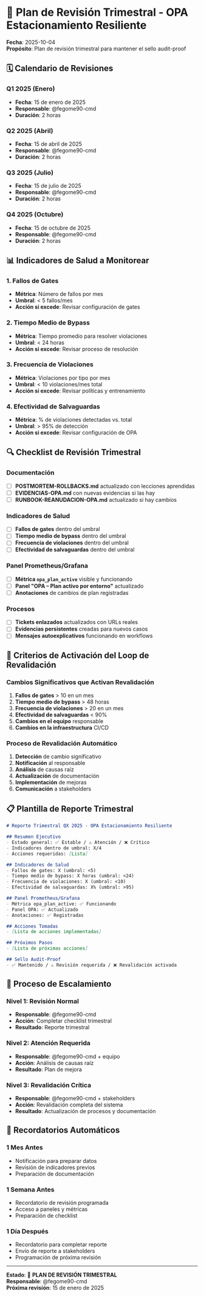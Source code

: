 # 📅 Plan de Revisión Trimestral - OPA Estacionamiento Resiliente

**Fecha**: 2025-10-04  
**Propósito**: Plan de revisión trimestral para mantener el sello audit-proof

## 🗓️ Calendario de Revisiones

### **Q1 2025** (Enero)
- **Fecha**: 15 de enero de 2025
- **Responsable**: @fegome90-cmd
- **Duración**: 2 horas

### **Q2 2025** (Abril)
- **Fecha**: 15 de abril de 2025
- **Responsable**: @fegome90-cmd
- **Duración**: 2 horas

### **Q3 2025** (Julio)
- **Fecha**: 15 de julio de 2025
- **Responsable**: @fegome90-cmd
- **Duración**: 2 horas

### **Q4 2025** (Octubre)
- **Fecha**: 15 de octubre de 2025
- **Responsable**: @fegome90-cmd
- **Duración**: 2 horas

## 📊 Indicadores de Salud a Monitorear

### **1. Fallos de Gates**
- **Métrica**: Número de fallos por mes
- **Umbral**: < 5 fallos/mes
- **Acción si excede**: Revisar configuración de gates

### **2. Tiempo Medio de Bypass**
- **Métrica**: Tiempo promedio para resolver violaciones
- **Umbral**: < 24 horas
- **Acción si excede**: Revisar proceso de resolución

### **3. Frecuencia de Violaciones**
- **Métrica**: Violaciones por tipo por mes
- **Umbral**: < 10 violaciones/mes total
- **Acción si excede**: Revisar políticas y entrenamiento

### **4. Efectividad de Salvaguardas**
- **Métrica**: % de violaciones detectadas vs. total
- **Umbral**: > 95% de detección
- **Acción si excede**: Revisar configuración de OPA

## 🔍 Checklist de Revisión Trimestral

### **Documentación**
- [ ] **POSTMORTEM-ROLLBACKS.md** actualizado con lecciones aprendidas
- [ ] **EVIDENCIAS-OPA.md** con nuevas evidencias si las hay
- [ ] **RUNBOOK-REANUDACION-OPA.md** actualizado si hay cambios

### **Indicadores de Salud**
- [ ] **Fallos de gates** dentro del umbral
- [ ] **Tiempo medio de bypass** dentro del umbral
- [ ] **Frecuencia de violaciones** dentro del umbral
- [ ] **Efectividad de salvaguardas** dentro del umbral

### **Panel Prometheus/Grafana**
- [ ] **Métrica `opa_plan_active`** visible y funcionando
- [ ] **Panel "OPA – Plan activo por entorno"** actualizado
- [ ] **Anotaciones** de cambios de plan registradas

### **Procesos**
- [ ] **Tickets enlazados** actualizados con URLs reales
- [ ] **Evidencias persistentes** creadas para nuevos casos
- [ ] **Mensajes autoexplicativos** funcionando en workflows

## 🚨 Criterios de Activación del Loop de Revalidación

### **Cambios Significativos que Activan Revalidación**
1. **Fallos de gates** > 10 en un mes
2. **Tiempo medio de bypass** > 48 horas
3. **Frecuencia de violaciones** > 20 en un mes
4. **Efectividad de salvaguardas** < 90%
5. **Cambios en el equipo** responsable
6. **Cambios en la infraestructura** CI/CD

### **Proceso de Revalidación Automático**
1. **Detección** de cambio significativo
2. **Notificación** al responsable
3. **Análisis** de causas raíz
4. **Actualización** de documentación
5. **Implementación** de mejoras
6. **Comunicación** a stakeholders

## 📋 Plantilla de Reporte Trimestral

```markdown
# Reporte Trimestral QX 2025 - OPA Estacionamiento Resiliente

## Resumen Ejecutivo
- Estado general: ✅ Estable / ⚠️ Atención / ❌ Crítico
- Indicadores dentro de umbral: X/4
- Acciones requeridas: [Lista]

## Indicadores de Salud
- Fallos de gates: X (umbral: <5)
- Tiempo medio de bypass: X horas (umbral: <24)
- Frecuencia de violaciones: X (umbral: <10)
- Efectividad de salvaguardas: X% (umbral: >95)

## Panel Prometheus/Grafana
- Métrica opa_plan_active: ✅ Funcionando
- Panel OPA: ✅ Actualizado
- Anotaciones: ✅ Registradas

## Acciones Tomadas
- [Lista de acciones implementadas]

## Próximos Pasos
- [Lista de próximas acciones]

## Sello Audit-Proof
- ✅ Mantenido / ⚠️ Revisión requerida / ❌ Revalidación activada
```

## 🔄 Proceso de Escalamiento

### **Nivel 1: Revisión Normal**
- **Responsable**: @fegome90-cmd
- **Acción**: Completar checklist trimestral
- **Resultado**: Reporte trimestral

### **Nivel 2: Atención Requerida**
- **Responsable**: @fegome90-cmd + equipo
- **Acción**: Análisis de causas raíz
- **Resultado**: Plan de mejora

### **Nivel 3: Revalidación Crítica**
- **Responsable**: @fegome90-cmd + stakeholders
- **Acción**: Revalidación completa del sistema
- **Resultado**: Actualización de procesos y documentación

## 📅 Recordatorios Automáticos

### **1 Mes Antes**
- Notificación para preparar datos
- Revisión de indicadores previos
- Preparación de documentación

### **1 Semana Antes**
- Recordatorio de revisión programada
- Acceso a paneles y métricas
- Preparación de checklist

### **1 Día Después**
- Recordatorio para completar reporte
- Envío de reporte a stakeholders
- Programación de próxima revisión

---

**Estado**: 📅 **PLAN DE REVISIÓN TRIMESTRAL**  
**Responsable**: @fegome90-cmd  
**Próxima revisión**: 15 de enero de 2025

